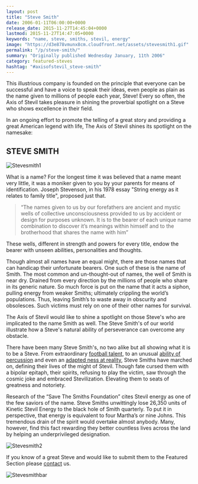 ```yaml
---
layout: post
title: "Steve Smith"
date: 2006-01-11T06:00:00+0000
release_date: 2015-11-27T14:45:04+0000
lastmod: 2015-11-27T14:47:05+0000
keywords: "name, steve, smiths, stevil, energy"
image: "https://d3e878vmunx8cm.cloudfront.net/assets/stevesmith1.gif"
permalink: "/p/steve-smith/"
summary: "Originally published Wednesday January, 11th 2006"
category: featured-steves
hashtag: "#axisofstevil_steve-smith"
---
```


[id_1]: https://d3e878vmunx8cm.cloudfront.net/assets/stevesmith1.gif "Stevesmith1"[id_2]: https://d3e878vmunx8cm.cloudfront.net/assets/stevesmith2.gif "Stevesmith2"[id_3]: https://d3e878vmunx8cm.cloudfront.net/assets/stevesmithmural.gif "Stevesmithbar"
This illustrious company is founded on the principle that everyone can be successful and have a voice to speak their ideas, even people as plain as the name given to millions of people each year, Steve! Every so often, the Axis of Stevil takes pleasure in shining the proverbial spotlight on a Steve who shows excellence in their field.

In an ongoing effort to promote the telling of a great story and providing a great American legend with life, The Axis of Stevil shines its spotlight on the namesake:

## STEVE SMITH ##

![Stevesmith1][id_1]

What is a name? For the longest time it was believed that a name meant very little, it was a moniker given to you by your parents for means of identification. Joseph Stevenson, in his 1978 essay "String energy as it relates to family title", proposed just that.

> “The names given to us by our forefathers are ancient and mystic wells of collective unconsciousness provided to us by accident or design for purposes unknown. It is to the bearer of each unique name combination to discover it’s meanings within himself and to the brotherhood that shares the name with him”

These wells, different in strength and powers for every title, endow the bearer with unseen abilities, personalities and thoughts.

Though almost all names have an equal might, there are those names that can handicap their unfortunate bearers. One such of these is the name of Smith. The most common and un-thought-out of names, the well of Smith is near dry. Drained from every direction by the millions of people who share in its generic nature. So much force is put on the name that it acts a siphon, pulling energy from weaker Smiths; ultimately crippling the world’s populations. Thus, leaving Smith’s to waste away in obscurity and obsolesces. Such victims must rely on one of their other names for survival.

The Axis of Stevil would like to shine a spotlight on those Steve's who are implicated to the name Smith as well. The Steve Smith's of our world illustrate how a Steve's natural ability of perseverance can overcome any obstacle.

There have been many Steve Smith's, no two alike but all showing what it is to be a Steve. From extraordinary [football talent](http://www.nfl.com/players/playerpage/235157 "football talent"), to an unusual [ability of percussion](http://www.vitalinformation.com/steve/ "ability of percussion") and even an [adapted ness at reality](http://www.stevesmith.com/ "adapted ness at reality"), Steve Smiths have marched on, defining their lives of the might of Stevil. Though fate cursed them with a bipolar epitaph, their spirits, refusing to play the victim, saw through the cosmic joke and embraced Stevilization. Elevating them to seats of greatness and notoriety. 

Research of the “Save The Smiths Foundation” cites Stevil energy as one of the few saviors of the name. Steve Smiths unwittingly lose 26,350 units of Kinetic Stevil Energy to the black hole of Smith quarterly. To put it in perspective, that energy is equivalent to four Martha’s or nine Johns. This tremendous drain of the spirit would overtake almost anybody. Many, however, find this fact rewarding they better countless lives across the land by helping an underprivileged designation. 

![Stevesmith2][id_2]

If you know of a great Steve and would like to submit them to the Featured Section please [contact](/contact) us.

![Stevesmithbar][id_3]
